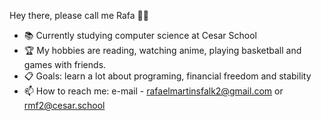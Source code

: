  Hey there, please call me Rafa 👊🏻
- 📚 Currently studying computer science at Cesar School    
- 🏆 My hobbies are reading, watching anime, playing basketball and games with friends.
- 📋 Goals: learn a lot about programing, financial freedom and stability
- 📫 How to reach me: e-mail - rafaelmartinsfalk2@gmail.com or rmf2@cesar.school
<!---
falkrafa/falkrafa is a ✨ special ✨ repository because its `README.md` (this file) appears on your GitHub profile.
You can click the Preview link to take a look at your changes.
--->
